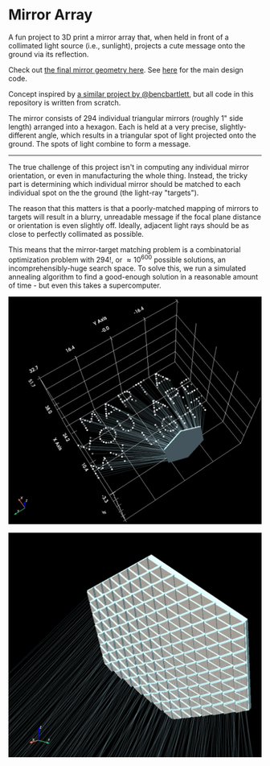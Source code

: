 # Mirror Array

A fun project to 3D print a mirror array that, when held in front of a collimated light source (i.e., sunlight), projects a cute message onto the ground via its reflection.

Check out [the final mirror geometry here](./to_print/print_manifold.stl). See [here](design_mirror.py) for the main design code.

Concept inspired by [a similar project by @bencbartlett](https://github.com/bencbartlett/3D-printed-mirror-array), but all code in this repository is written from scratch.

The mirror consists of 294 individual triangular mirrors (roughly 1" side length) arranged into a hexagon. Each is held at a very precise, slightly-different angle, which results in a triangular spot of light projected onto the ground. The spots of light combine to form a message.

-----

The true challenge of this project isn't in computing any individual mirror orientation, or even in manufacturing the whole thing. Instead, the tricky part is determining which individual mirror should be matched to each individual spot on the the ground (the light-ray "targets"). 

The reason that this matters is that a poorly-matched mapping of mirrors to targets will result in a blurry, unreadable message if the focal plane distance or orientation is even slightly off. Ideally, adjacent light rays should be as close to perfectly collimated as possible.

This means that the mirror-target matching problem is a combinatorial optimization problem with $294!$, or $\approx 10^{600}$ possible solutions, an incomprehensibly-huge search space. To solve this, we run a simulated annealing algorithm to find a good-enough solution in a reasonable amount of time - but even this takes a supercomputer.

![mirror1](./media/mirror1.png)

![mirror2](./media/mirror2.png)
